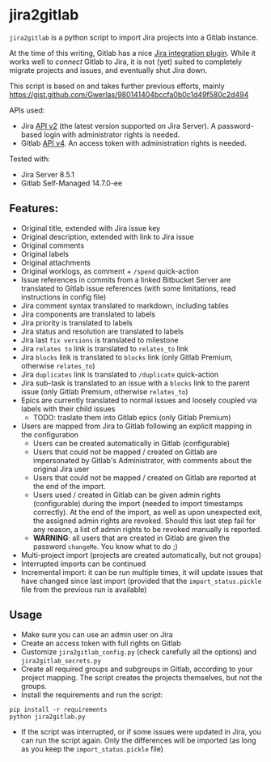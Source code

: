 # jira2gitlab

`jira2gitlab` is a python script to import Jira projects into a Gitlab instance.

At the time of this writing, Gitlab has a nice [Jira integration plugin](https://docs.gitlab.com/ee/integration/jira/). 
While it works well to _connect_ Gitlab to Jira, it is not (yet) suited to completely migrate projects and issues,
and eventually shut Jira down.

This script is based on and takes further previous efforts, mainly https://gist.github.com/Gwerlas/980141404bccfa0b0c1d49f580c2d494


APIs used:
- Jira [API v2](https://docs.atlassian.com/software/jira/docs/api/REST/8.5.0/) (the latest version supported on Jira Server). A password-based login with administrator rights is needed.
- Gitlab [API v4](https://docs.gitlab.com/ee/api/README.html). An access token with administration rights is needed.


Tested with:
- Jira Server 8.5.1
- Gitlab Self-Managed 14.7.0-ee

## Features:
- Original title, extended with Jira issue key
- Original description, extended with link to Jira issue
- Original comments
- Original labels
- Original attachments
- Original worklogs, as comment + `/spend` quick-action
- Issue references in commits from a linked Bitbucket Server are translated to Gitlab issue references
(with some limitations, read instructions in config file)
- Jira comment syntax translated to markdown, including tables
- Jira components are translated to labels
- Jira priority is translated to labels
- Jira status and resolution are translated to labels
- Jira last `fix versions` is translated to milestone
- Jira `relates to` link is translated to `relates_to` link
- Jira `blocks` link is translated to `blocks` link (only Gitlab Premium, otherwise `relates_to`)
- Jira `duplicates` link is translated to `/duplicate` quick-action
- Jira sub-task is translated to an issue with a `blocks` link to the parent issue (only Gitlab Premium, otherwise `relates_to`)
- Epics are currently translated to normal issues and loosely coupled via labels with their child issues
  - TODO: traslate them into Gitlab epics (only Gitlab Premium)
- Users are mapped from Jira to Gitlab following an explicit mapping in the configuration
  - Users can be created automatically in Gitlab (configurable)
  - Users that could not be mapped / created on Gitlab are impersonated by Gitlab's Administrator, with comments about the original Jira user
  - Users that could not be mapped / created on Gitlab are reported at the end of the import.
  - Users used / created in Gitlab can be given admin rights (configurable) during the import (needed to import timestamps correctly).
At the end of the import, as well as upon unexpected exit, the assigned admin rights are revoked.
Should this last step fail for any reason, a list of admin rights to be revoked manually is reported.
  - **WARNING**: all users that are created in Gitlab are given the password `changeMe`. You know what to do ;)
- Multi-project import (projects are created automatically, but not groups)
- Interrupted imports can be continued
- Incremental import: it can be run multiple times, it will update issues that have changed since last import (provided that the `import_status.pickle` file from the previous run is available)

## Usage
- Make sure you can use an admin user on Jira
- Create an access token with full rights on Gitlab
- Customize `jira2gitlab_config.py` (check carefully all the options) and `jira2gitlab_secrets.py`
- Create all required groups and subgroups in Gitlab, according to your project mapping.
The script creates the projects themselves, but not the groups.
- Install the requirements and run the script:
```
pip install -r requirements
python jira2gitlab.py
```
- If the script was interrupted, or if some issues were updated in Jira, you can run the script again.
Only the differences will be imported (as long as you keep the `import_status.pickle` file)




